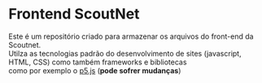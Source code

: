 # Frontend ScoutNet
Este é um repositório criado para armazenar os arquivos do front-end da Scoutnet. <br>
Utilza as tecnologias padrão do desenvolvimento de sites (javascript, HTML, CSS) como também frameworks e bibliotecas <br>
como por exemplo o <a href='https://p5js.org/'>p5.js</a> (<b>pode sofrer mudanças</b>)
